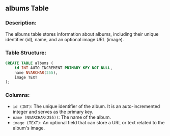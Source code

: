 ## albums Table

### Description:
The albums table stores information about albums, including their unique identifier (id), name, and an optional image URL (image).

### Table Structure:
```sql
CREATE TABLE albums (
    id INT AUTO_INCREMENT PRIMARY KEY NOT NULL,
    name NVARCHAR(255),
    image TEXT
);
```
### Columns:
- `id (INT)`: The unique identifier of the album. It is an auto-incremented integer and serves as the primary key.
- `name (NVARCHAR(255))`: The name of the album.
- `image (TEXT)`: An optional field that can store a URL or text related to the album's image.

